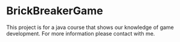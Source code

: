 # BrickBreakerGame
This project is for a java course that shows our knowledge of game development. For more information please contact with me.
